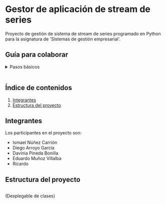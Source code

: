 # Gestor de aplicación de stream de series

Proyecto de gestión de sistema de stream de series programado en Python para la asignatura de 'Sistemas de gestión empresarial'.

## Guía para colaborar

 <details>
     <summary>Pasos básicos</summary>
 <p>
   
#### Descargarte el proyecto de nuevo
  1. :arrow_down: Abre una terminal en el directorio del workspace e introduce: `git clone https://github.com/ismenc/python-gestor-series` 
  
#### Ponerte a trabajar en tu espacio
  1. :open_file_folder: Abre una terminal en el directorio del proyecto 
  2. :heavy_check_mark: Colócate en tu rama mediante `git checkout -b tu-nombre` 
  3. :recycle: (Cuando corresponda) Descárgate tu última versión con `git pull origin tu-nombre` 
  4. :memo: Trabaja con eclipse o como lo quieras hacer 
  5.  :exclamation: Haz tu nueva version con `git commit -am "Resumen de cambios"` 
  6. :arrow_up: Sube tus versiones con `git push origin tu-nombre` 
  </li>
      </p></details>
	  <br>

## Índice de contenidos

1. [Integrantes](#integrantes)
2. [Estructura del proyecto](#estructura-del-proyecto)

## Integrantes

Los participantes en el proyecto son:
* Ismael Núñez Carrión
* Diego Arroyo García
* Davinia Pineda Bonilla
* Eduardo Muñoz Villalba
* Ricardo 

## Estructura del proyecto

<img src="./doc/diagrama_clases.png" alt="">

(Desplegable de clases)
